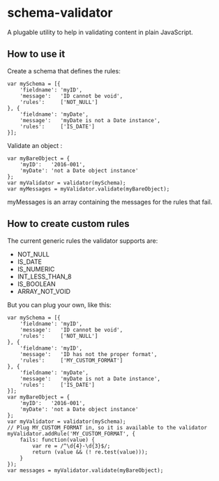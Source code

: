 # schema-validator

A plugable utility to help in validating content in plain JavaScript.

## How to use it

Create a schema that defines the rules:

    var mySchema = [{
        'fieldname': 'myID',
        'message':   'ID cannot be void',
        'rules':     ['NOT_NULL']
    }, {
        'fieldname': 'myDate',
        'message':   'myDate is not a Date instance',
        'rules':     ['IS_DATE']
    }];

Validate an object :

    var myBareObject = {
        'myID':   '2016-001',
        'myDate': 'not a Date object instance'
    };
    var myValidator = validator(mySchema);
    var myMessages = myValidator.validate(myBareObject);

myMessages is an array containing the messages for the rules that fail.

## How to create custom rules

The current generic rules the validator supports are:

-   NOT_NULL
-   IS_DATE
-   IS_NUMERIC
-   INT_LESS_THAN_8
-   IS_BOOLEAN
-   ARRAY_NOT_VOID

But you can plug your own, like this:

    var mySchema = [{
        'fieldname': 'myID',
        'message':   'ID cannot be void',
        'rules':     ['NOT_NULL']
    }, {
        'fieldname': 'myID',
        'message':   'ID has not the proper format',
        'rules':     ['MY_CUSTOM_FORMAT']
    }, {
        'fieldname': 'myDate',
        'message':   'myDate is not a Date instance',
        'rules':     ['IS_DATE']
    }];
    var myBareObject = {
        'myID':   '2016-001',
        'myDate': 'not a Date object instance'
    };
    var myValidator = validator(mySchema);
    // Plug MY_CUSTOM_FORMAT in, so it is available to the validator
    myValidator.addRule('MY_CUSTOM_FORMAT', {
        fails: function(value) {
            var re = /^\d{4}-\d{3}$/;
            return (value && (! re.test(value)));
        }
    });
    var messages = myValidator.validate(myBareObject);
